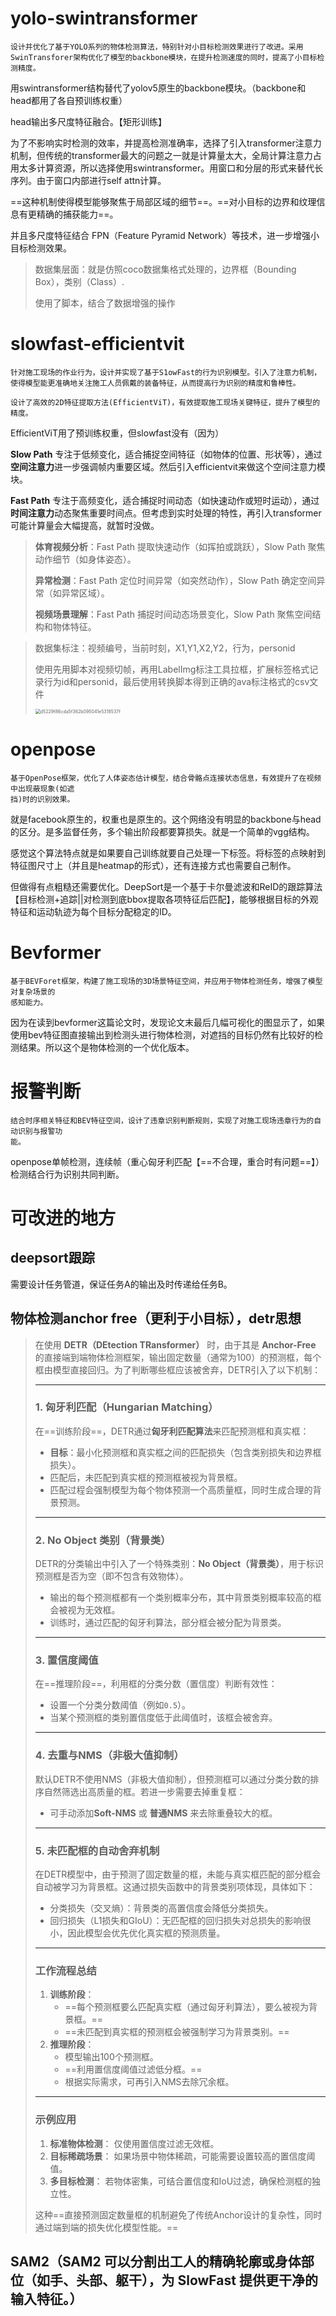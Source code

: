 # yolo-swintransformer

```
设计并优化了基于YOLO系列的物体检测算法，特别针对小目标检测效果进行了改进。采用SwinTransforer架构优化了模型的backbone模块，在提升检测速度的同时，提高了小目标检测精度。
```

用swintransformer结构替代了yolov5原生的backbone模块。（backbone和head都用了各自预训练权重）

head输出多尺度特征融合。【矩形训练】

为了不影响实时检测的效率，并提高检测准确率，选择了引入transformer注意力机制，但传统的transformer最大的问题之一就是计算量太大，全局计算注意力占用太多计算资源，所以选择使用swintransformer。用窗口和分层的形式来替代长序列。由于窗口内部进行self attn计算。

==这种机制使得模型能够聚焦于局部区域的细节==。==对小目标的边界和纹理信息有更精确的捕获能力==。

并且多尺度特征结合 FPN（Feature Pyramid Network）等技术，进一步增强小目标检测效果。

> 数据集层面：就是仿照coco数据集格式处理的，边界框（Bounding Box），类别（Class）.
>
> 使用了脚本，结合了数据增强的操作

# slowfast-efficientvit

```
针对施工现场的作业行为，设计并实现了基于S1owFast的行为识别模型。引入了注意力机制，使得模型能更准确地关注施工人员佩戴的装备特征，从而提高行为识别的精度和鲁棒性。
```

```
设计了高效的2D特征提取方法(EfficientViT)，有效提取施工现场关键特征，提升了模型的精度。
```

EfficientViT用了预训练权重，但slowfast没有（因为）

**Slow Path** 专注于低频变化，适合捕捉空间特征（如物体的位置、形状等），通过**空间注意力**进一步强调帧内重要区域。然后引入efficientvit来做这个空间注意力模块。

**Fast Path** 专注于高频变化，适合捕捉时间动态（如快速动作或短时运动），通过**时间注意力**动态聚焦重要时间点。但考虑到实时处理的特性，再引入transformer可能计算量会大幅提高，就暂时没做。

> **体育视频分析**：Fast Path 提取快速动作（如挥拍或跳跃），Slow Path 聚焦动作细节（如身体姿态）。
>
> **异常检测**：Fast Path 定位时间异常（如突然动作），Slow Path 确定空间异常（如异常区域）。
>
> **视频场景理解**：Fast Path 捕捉时间动态场景变化，Slow Path 聚焦空间结构和物体特征。



> 数据集标注：视频编号，当前时刻，X1,Y1,X2,Y2，行为，personid
>
> 使用先用脚本对视频切帧，再用LabelImg标注工具拉框，扩展标签格式记录行为id和personid，最后使用转换脚本得到正确的ava标注格式的csv文件
>
> <img src="C:/Users/HUAWEI/Documents/Tencent%20Files/1436941594/nt_qq/nt_data/Pic/2024-12/Ori/d5229f86cda5f362b095041e5318537f.png" alt="d5229f86cda5f362b095041e5318537f" style="zoom:50%;" />

# openpose

```
基于OpenPose框架，优化了人体姿态估计模型，结合骨骼点连接状态信息，有效提升了在视频中出现蔽现象(如遮
挡)时的识别效果。
```

就是facebook原生的，权重也是原生的。这个网络没有明显的backbone与head的区分。是多监督任务，多个输出阶段都要算损失。就是一个简单的vgg结构。

感觉这个算法特点就是如果要自己训练就要自己处理一下标签。将标签的点映射到特征图尺寸上（并且是heatmap的形式），还有连接方式也需要自己制作。

但做得有点粗糙还需要优化。DeepSort是一个基于卡尔曼滤波和ReID的跟踪算法【目标检测+追踪||对检测到底bbox提取各项特征后匹配】，能够根据目标的外观特征和运动轨迹为每个目标分配稳定的ID。

# Bevformer

```
基于BEVForet框架，构建了施工现场的3D场景特征空间，并应用于物体检测任务，增强了模型对复杂场景的
感知能力。
```

因为在读到bevformer这篇论文时，发现论文末最后几幅可视化的图显示了，如果使用bev特征图直接输出到检测头进行物体检测，对遮挡的目标仍然有比较好的检测结果。所以这个是物体检测的一个优化版本。

# 报警判断

```
结合时序相关特征和BEV特征空间，设计了违章识别判断规则，实现了对施工现场违章行为的自动识别与报警功
能。
```

openpose单帧检测，连续帧（重心匈牙利匹配【==不合理，重合时有问题==】）检测结合行为识别共同判断。

# 可改进的地方

## deepsort跟踪

需要设计任务管道，保证任务A的输出及时传递给任务B。

## 物体检测anchor free（更利于小目标），detr思想

> 在使用 **DETR（DEtection TRansformer）** 时，由于其是 **Anchor-Free** 的直接端到端物体检测框架，输出固定数量（通常为100）的预测框，每个框由模型直接回归。为了判断哪些框应该被舍弃，DETR引入了以下机制：
>
> ------
>
> ### 1. **匈牙利匹配（Hungarian Matching）**
>
> 在==训练阶段==，DETR通过**匈牙利匹配算法**来匹配预测框和真实框：
>
> - **目标**：最小化预测框和真实框之间的匹配损失（包含类别损失和边界框损失）。
> - 匹配后，未匹配到真实框的预测框被视为背景框。
> - 匹配过程会强制模型为每个物体预测一个高质量框，同时生成合理的背景预测。
>
> ------
>
> ### 2. **No Object 类别（背景类）**
>
> DETR的分类输出中引入了一个特殊类别：**No Object（背景类）**，用于标识预测框是否为空（即不包含有效物体）。
>
> - 输出的每个预测框都有一个类别概率分布，其中背景类别概率较高的框会被视为无效框。
> - 训练时，通过匹配的匈牙利算法，部分框会被分配为背景类。
>
> ------
>
> ### 3. **置信度阈值**
>
> 在==推理阶段==，利用框的分类分数（置信度）判断有效性：
>
> - 设置一个分类分数阈值（例如`0.5`）。
> - 当某个预测框的类别置信度低于此阈值时，该框会被舍弃。
>
> ------
>
> ### 4. **去重与NMS（非极大值抑制）**
>
> 默认DETR不使用NMS（非极大值抑制），但预测框可以通过分类分数的排序自然筛选出高质量的框。若进一步需要去掉重复框：
>
> - 可手动添加**Soft-NMS** 或 **普通NMS** 来去除重叠较大的框。
>
> ------
>
> ### 5. **未匹配框的自动舍弃机制**
>
> 在DETR模型中，由于预测了固定数量的框，未能与真实框匹配的部分框会自动被学习为背景框。这通过损失函数中的背景类别项体现，具体如下：
>
> - 分类损失（交叉熵）：背景类的高置信度会降低分类损失。
> - 回归损失（L1损失和GIoU）：无匹配框的回归损失对总损失的影响很小，因此模型会优先优化真实框的预测质量。
>
> ------
>
> ### 工作流程总结
>
> 1. **训练阶段**：
>    - ==每个预测框要么匹配真实框（通过匈牙利算法），要么被视为背景框。==
>    - ==未匹配到真实框的预测框会被强制学习为背景类别。==
> 2. **推理阶段**：
>    - 模型输出100个预测框。
>    - ==利用置信度阈值过滤低分框。==
>    - 根据实际需求，可再引入NMS去除冗余框。
>
> ------
>
> ### 示例应用
>
> 1. **标准物体检测**： 仅使用置信度过滤无效框。
> 2. **目标稀疏场景**： 如果场景中物体稀疏，可能需要设置较高的置信度阈值。
> 3. **多目标检测**： 若物体密集，可结合置信度和IoU过滤，确保检测框的独立性。
>
> 这种==直接预测固定数量框的机制避免了传统Anchor设计的复杂性，同时通过端到端的损失优化模型性能。==

## SAM2（SAM2 可以分割出工人的精确轮廓或身体部位（如手、头部、躯干），为 SlowFast 提供更干净的输入特征。）